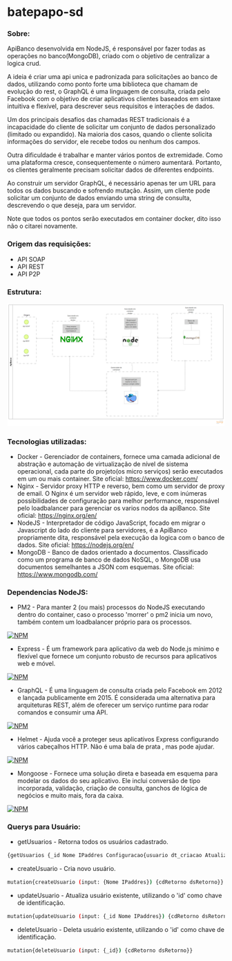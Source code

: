 # batepapo-sd

### Sobre:
ApiBanco desenvolvida em NodeJS, é responsável por fazer todas as operações no banco(MongoDB), criado com o objetivo de centralizar a logica crud.

A ideia é criar uma api unica e padronizada para solicitações ao banco de dados, utilizando como ponto forte uma biblioteca que chamam de evolução do rest, o GraphQL é uma linguagem de consulta, criada pelo Facebook com o objetivo de criar aplicativos clientes baseados em sintaxe intuitiva e flexível, para descrever seus requisitos e interações de dados.

Um dos principais desafios das chamadas REST tradicionais é a incapacidade do cliente de solicitar um conjunto de dados personalizado (limitado ou expandido). Na maioria dos casos, quando o cliente solicita informações do servidor, ele recebe todos ou nenhum dos campos.

Outra dificuldade é trabalhar e manter vários pontos de extremidade. Como uma plataforma cresce, consequentemente o número aumentará. Portanto, os clientes geralmente precisam solicitar dados de diferentes endpoints.

Ao construir um servidor GraphQL, é necessário apenas ter um URL para todos os dados buscando e sofrendo mutação. Assim, um cliente pode solicitar um conjunto de dados enviando uma string de consulta, descrevendo o que deseja, para um servidor.

Note que todos os pontos serão executados em container docker, dito isso não o citarei novamente.

### Origem das requisições:
- API SOAP
- API REST
- API P2P

### Estrutura:

![alt text](https://github.com/leodeliyannis/batepapo-sd/blob/master/imagens/ApiBanco%20-%20MongoDB.png)

### Tecnologias utilizadas:
- Docker - Gerenciador de containers, fornece uma camada adicional de abstração e automação de virtualização de nível de sistema operacional, cada parte do projeto(os micro serviços) serão executados em um ou mais container. Site oficial: https://www.docker.com/
- Nginx - Servidor proxy HTTP e reverso, bem como um servidor de proxy de email. O Nginx é um servidor web rápido, leve, e com inúmeras possibilidades de configuração para melhor performance, responsável pelo loadbalancer para gerenciar os varios nodos da apiBanco. Site oficial: https://nginx.org/en/
- NodeJS - Interpretador de código JavaScript, focado em migrar o Javascript do lado do cliente para servidores, é a ApiBanco propriamente dita, responsável pela execução da logica com o banco de dados. Site oficial: https://nodejs.org/en/
- MongoDB - Banco de dados orientado a documentos. Classificado como um programa de banco de dados NoSQL, o MongoDB usa documentos semelhantes a JSON com esquemas. Site oficial: https://www.mongodb.com/

### Dependencias NodeJS:
- PM2 - Para manter 2 (ou mais) processos do NodeJS executando dentro do container, caso o processo 'morrer' o pm2 inicia um novo, também contem um loadbalancer próprio para os processos.

[![NPM](https://nodei.co/npm/pm2.png?downloads=true&downloadRank=true)](https://nodei.co/npm/pm2/)

- Express - É um framework para aplicativo da web do Node.js mínimo e flexível que fornece um conjunto robusto de recursos para aplicativos web e móvel.

[![NPM](https://nodei.co/npm/express.png?downloads=true&downloadRank=true)](https://nodei.co/npm/express/)

- GraphQL - É uma linguagem de consulta criada pelo Facebook em 2012 e lançada publicamente em 2015. É considerada uma alternativa para arquiteturas REST, além de oferecer um serviço runtime para rodar comandos e consumir uma API.

[![NPM](https://nodei.co/npm/graphql.png?downloads=true&downloadRank=true)](https://nodei.co/npm/graphql/)

- Helmet - Ajuda você a proteger seus aplicativos Express configurando vários cabeçalhos HTTP. Não é uma bala de prata , mas pode ajudar.

[![NPM](https://nodei.co/npm/helmet.png?downloads=true&downloadRank=true)](https://nodei.co/npm/helmet/)

- Mongoose - Fornece uma solução direta e baseada em esquema para modelar os dados do seu aplicativo. Ele inclui conversão de tipo incorporada, validação, criação de consulta, ganchos de lógica de negócios e muito mais, fora da caixa.

[![NPM](https://nodei.co/npm/mongoose.png?downloads=true&downloadRank=true)](https://nodei.co/npm/mongoose/)

### Querys para Usuário:

- getUsuarios - Retorna todos os usuários cadastrado.
```bash
{getUsuarios {_id Nome IPaddres Configuracao{usuario dt_criacao Atualizacoes{usuario dt_atualizacao}}}
```

- createUsuario - Cria novo usuário.
```bash
mutation{createUsuario (input: {Nome IPaddres}) {cdRetorno dsRetorno}}
```

- updateUsuario - Atualiza usuário existente, utilizando o 'id' como chave de identificação.
```bash
mutation{updateUsuario (input: {_id Nome IPaddres}) {cdRetorno dsRetorno}}
```

- deleteUsuario - Deleta usuário existente, utilizando o 'id' como chave de identificação.
```bash
mutation{deleteUsuario (input: {_id}) {cdRetorno dsRetorno}}
```
